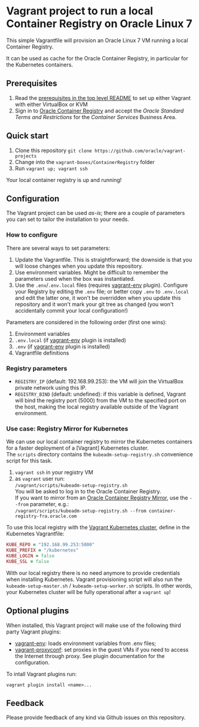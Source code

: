 # Vagrant project to run a local Container Registry on Oracle Linux 7
This simple Vagrantfile will provision an Oracle Linux 7 VM running a local
Container Registry.

It can be used as cache for the Oracle Container Registry, in particular for
the Kubernetes containers.

## Prerequisites
1. Read the [prerequisites in the top level README](/vgrant-projects#prerequisites) to set up either Vagrant with either VirtualBox or KVM
1. Sign in to [Oracle Container Registry](https://container-registry.oracle.com)
and accept the _Oracle Standard Terms and Restrictions_ for the
_Container Services_ Business Area.

## Quick start
1. Clone this repository `git clone https://github.com/oracle/vagrant-projects`
1. Change into the `vagrant-boxes/ContainerRegistry` folder
1. Run `vagrant up; vagrant ssh`

Your local container registry is up and running!

## Configuration
The Vagrant project can be used _as-is_; there are a couple of parameters you
can set to tailor the installation to your needs.

### How to configure
There are several ways to set parameters:
1. Update the Vagrantfile. This is straightforward; the downside is that you
will loose changes when you update this repository.
1. Use environment variables. Might be difficult to remember the parameters
used when the box was instantiated.
1. Use the `.env`/`.env.local` files (requires
[vagrant-env](https://github.com/gosuri/vagrant-env) plugin). Configure
your Registry by editing the `.env` file; or better copy `.env` to `.env.local`
and edit the latter one, it won't be overridden when you update this repository
and it won't mark your git tree as changed (you won't accidentally commit your
local configuration!)

Parameters are considered in the following order (first one wins):
1. Environment variables
1. `.env.local` (if [vagrant-env](https://github.com/gosuri/vagrant-env) plugin
is installed)
1. `.env` (if [vagrant-env](https://github.com/gosuri/vagrant-env) plugin
is installed)
1. Vagrantfile definitions

### Registry parameters
- `REGISTRY_IP` (default: 192.168.99.253): the VM will join the VirtualBox
private network using this IP.
- `REGISTRY_BIND` (default: undefined): if this variable is defined, Vagrant
will bind the registry port (5000) from the VM to the specified port on the
host, making the local registry available outside of the Vagrant environment.

### Use case: Registry Mirror for Kubernetes
We can use our local container registry to mirror the Kubernetes containers
for a faster deployment of a [Vagrant] Kubernetes cluster.  
The `scripts` directory contains the `kubeadm-setup-registry.sh` convenience
script for this task.

1. `vagrant ssh` in your registry VM
1. as `vagrant` user run:  
`/vagrant/scripts/kubeadm-setup-registry.sh`  
You will be asked to log in to the Oracle Container Registry.  
If you want to mirror from an [Oracle Container Registry Mirror](https://docs.oracle.com/cd/E52668_01/E88884/html/requirements-registry-mirror.html), use the `--from` parameter, e.g.:  
`/vagrant/scripts/kubeadm-setup-registry.sh --from container-registry-fra.oracle.com`

To use this local registry with the [Vagrant Kubernetes cluster](../Kubernetes),
define in the Kubernetes Vagrantfile:

```ruby
KUBE_REPO = "192.168.99.253:5000"
KUBE_PREFIX = "/kubernetes"
KUBE_LOGIN = false
KUBE_SSL = false
```

With our local registry there is no need anymore to provide
credentials when installing Kubernetes.
Vagrant provisioning script will also run the `kubeadm-setup-master.sh` /
`kubeadm-setup-worker.sh` scripts. In other words, your Kubernetes
cluster will be fully operational after a `vagrant up`!

## Optional plugins

When installed, this Vagrant project will make use of the following third party Vagrant plugins:
- [vagrant-env](https://github.com/gosuri/vagrant-env): loads environment
variables from .env files;
- [vagrant-proxyconf](https://github.com/tmatilai/vagrant-proxyconf): set
proxies in the guest VMs if you need to access the Internet through proxy. See
plugin documentation for the configuration.

To intall Vagrant plugins run:
```
vagrant plugin install <name>...
```

## Feedback
Please provide feedback of any kind via Github issues on this repository.
